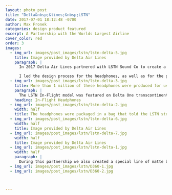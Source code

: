 ```yaml
---
layout: photo_post
title: "Delta&nbsp;&times;&nbsp;LSTN"
date: 2017-07-01 18:12:48 -0700
author: Max Fronek
categories: design product featured
excerpt: A Partnership with the Worlds Largest Airline
cover_color: red
order: 3
images:
  - img_url: images/post_images/lstn/lstn-delta-5.jpg
    title: Image provided by Delta Air Lines  
    paragraph: |
      In 2017 Delta Air Lines partnered with LSTN Sound Co to create a line of noise-canceling headphones for all Delta One flights. The aim was to bring in a luxury brand that was also committed to making the world a better place, to set apart the in-flight offering when compared to other carriers.

      I led the design process for the headphones, as well as for the product presentation and supporting collaboration materials. As part of this collaboration LSTN also produced limited edition versions of their flagship headphones, the Troubadour, and hosted pop-up events in Delta Sky Clubs around the USA to promote the partnership and their headphones.
  - img_url: images/post_images/lstn/lstn-delta-3.jpg
    title: More than 1 million of these headphones were produced for use on all transcontinental Delta One flights.
    paragraph: |
      The LSTN In-Flight model was featured on Delta One transcontinental flights from 2017 through 2019. I led the design process, working with both Delta's team and our overseas suppliers to bring the original design to life. It adapts LSTN's flagship Troubadour design to the rigorous standards required by Delta.
    heading: In-Flight Headphones 
  - img_url: images/post_images/lstn/lstn-delta-2.jpg  
    width: half
    title: The headphones were packaged in a bag that told the LSTN story.   
  - img_url: images/post_images/lstn/lstn-delta-6.jpg
    width: half 
    title: Image provided by Delta Air Lines
  - img_url: images/post_images/lstn/lstn-delta-7.jpg
    width: half 
    title: Image provided by Delta Air Lines    
  - img_url: images/post_images/lstn/lstn-delta-1.jpg
    width: half       
    paragraph: |
      During this partnership we also created a special line of matte black Troubadour headphones to be sent to Delta Air Line's elite "360" passengers. The scratch-resistant matte black aluminum headband helps give these headphones a more subtle look than the standard Troubadour, while plush vegan leather gives comfort on even the longest flights.
  - img_url: images/post_images/lstn/D360-1.jpg  
  - img_url: images/post_images/lstn/D360-2.jpg        



---       
```


